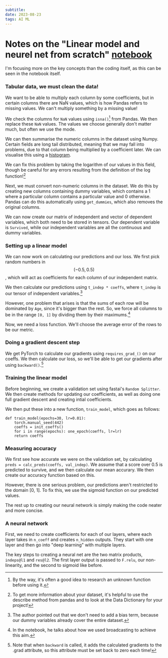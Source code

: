 ```yaml
---
subtitle:
date: 2023-08-23
tags: AI ML 
---
```

# Notes on the "Linear model and neurel net from scratch" [notebook](https://www.kaggle.com/code/jhoward/linear-model-and-neural-net-from-scratch)
I'm focusing more on the key concepts than the coding itself, as this can be seen in the notebook
itself.
### Tabular data, we must clean the data!
We want to be able to multiply each column by some coefficients, but in certain columns there are
NaN values, which is how Pandas refers to missing values. We can't multiply something by a missing
value!

We check the columns for ```NaN``` values using ```isna()```[^1] from Pandas. We then replace
these ```NaN``` values. The values we choose generally don't matter much, but often we use the mode.

We can then summarise the numeric columns in the dataset using Numpy. Certain fields are long tail
distributed, meaning that we may fall into problems, due to that column being multiplied by a
coefficient later. We can visualise this using a [histogram](https://chartio.com/learn/charts/histogram-complete-guide/).

We can fix this problem by taking the logarithm of our values in this field, though be careful for
any errors resulting from the definition of the log function![^2]

Next, we must convert non-numeric columns in the dataset. We do this by creating new columns
containing dummy variables, which contains a 1 where a particular column contains a particular value
and 0 otherwise. Pandas can do this automatically using ```get_dummies```, which also removes the
original columns.

We can now create our matrix of independent and vector of dependent variables, which both need to be
stored in tensors. Our dependent variable is ```Survived```, while our independent variables are all
the continuous and dummy variables.

### Setting up a linear model
We can now work on calculating our predictions and our loss. We first pick random numbers in
$$(-0.5, 0.5)$$, which will act as coefficients for each column of our independent matrix.

We then calculate our predictions using ```t_indep * coeffs```, where ```t_indep``` is our
tensor of independent variables.[^3]

However, one problem that arises is that the sums of each row will be dominated by ```Age```, since
it's bigger than the rest. So, we force all columns to be in the range ```[0, 1]``` by dividing
them by their maximums.[^4]

Now, we need a loss function. We'll choose the average error of the rows to be our metric.

### Doing a gradient descent step
We get PyTorch to calculate our gradients using ```requires_grad_()``` on our coeffs. We
then calculate our loss, so we'll be able to get our gradients after using ```backward()```.[^5]

### Training the linear model
Before beginning, we create a validation set using fastai's ```Random Splitter```.
We then create methods for updating our coefficients, as well as doing one full gradient descent and
creating intial coefficients.

We then put these into a new function, ```train_model```, which goes as follows:
```
def train_model(epochs=30, lr=0.01):
    torch.manual_seed(442)
    coeffs = init_coeffs()
    for i in range(epochs): one_epoch(coeffs, lr=lr)
    return coeffs
```

### Measuring accuracy
We first see how accurate we were on the validation set, by calculating ```preds = calc_preds(coeffs, val_indep)```. We assume that a score over 0.5 is predicted to survive, and we then calculate our mean
accurary. We then create our accuracy function based on this.

However, there is one serious problem, our predictions aren't restricted to the domain [0, 1]. To
fix this, we use the sigmoid function on our predicted values.

The rest up to creating our neural network is simply making the code neater and more concise.

### A neural network
First, we need to create coefficients for each of our layers, where each layer takes in ```n_coeff```
and creates ```n_hidden``` outputs. They start with one layer and then go into "deep learning" with
multiple layers.

The key steps to creating a neural net are the two matrix products, ```indeps@l1``` and ```res@l2```.
The first layer output is passed to ```F.relu```, our non-linearity, and the second to sigmoid like
before. 


[^1]: By the way, it's often a good idea to research an unknown function before using it.
[^2]: To get more information about your dataset, it's helpful to use the describe method from
      pandas and to look at the Data Dictionary for your project!
[^3]: The author pointed out that we don't need to add a bias term, because our dummy variables
      already cover the entire dataset.
[^4]: In the notebook, he talks about how we used broadcasting to achieve this aim.
[^5]: Note that when ```backward``` is called, it adds the calculated gradients to the .grad attribute,
      so this attribute must be set back to zero each time!

